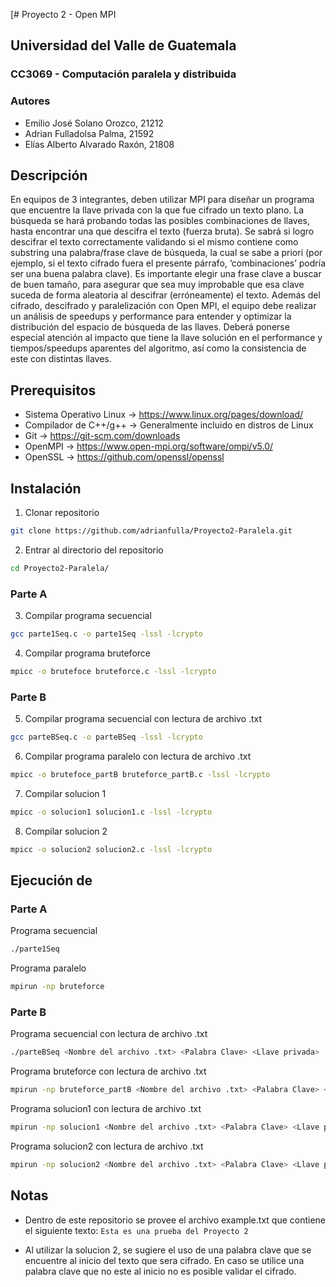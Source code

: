 [# Proyecto 2 - Open MPI
## Universidad del Valle de Guatemala
### CC3069 - Computación paralela y distribuida
### Autores
- Emilio José Solano Orozco, 21212
- Adrian Fulladolsa Palma, 21592
- Elías Alberto Alvarado Raxón, 21808


## Descripción

En equipos de 3 integrantes, deben utilizar MPI para diseñar un programa que encuentre la
llave privada con la que fue cifrado un texto plano. La búsqueda se hará probando todas las posibles
combinaciones de llaves, hasta encontrar una que descifra el texto (fuerza bruta). Se sabrá si logro
descifrar el texto correctamente validando si el mismo contiene como substring una palabra/frase clave
de búsqueda, la cual se sabe a priori (por ejemplo, si el texto cifrado fuera el presente párrafo,
‘combinaciones’ podría ser una buena palabra clave).
Es importante elegir una frase clave a buscar de buen tamaño, para asegurar que sea muy improbable
que esa clave suceda de forma aleatoria al descifrar (erróneamente) el texto.
Además del cifrado, descifrado y paralelización con Open MPI, el equipo debe realizar un análisis de
speedups y performance para entender y optimizar la distribución del espacio de búsqueda de las llaves.
Deberá ponerse especial atención al impacto que tiene la llave solución en el performance y
tiempos/speedups aparentes del algoritmo, así como la consistencia de este con distintas llaves.


## Prerequisitos
- Sistema Operativo Linux -> https://www.linux.org/pages/download/
- Compilador de C++/g++ -> Generalmente incluido en distros de Linux
- Git -> https://git-scm.com/downloads
- OpenMPI -> https://www.open-mpi.org/software/ompi/v5.0/
- OpenSSL -> https://github.com/openssl/openssl

## Instalación

1. Clonar repositorio 
```bash
git clone https://github.com/adrianfulla/Proyecto2-Paralela.git
```

2. Entrar al directorio del repositorio
```bash
cd Proyecto2-Paralela/
```

### Parte A

3. Compilar programa secuencial
```bash
gcc parte1Seq.c -o parte1Seq -lssl -lcrypto
```

4. Compilar programa bruteforce
```bash
mpicc -o brutefoce bruteforce.c -lssl -lcrypto
```

### Parte B

5. Compilar programa secuencial con lectura de archivo .txt
```bash
gcc parteBSeq.c -o parteBSeq -lssl -lcrypto
```

6. Compilar programa paralelo con lectura de archivo .txt
```bash
mpicc -o brutefoce_partB bruteforce_partB.c -lssl -lcrypto
```

7. Compilar solucion 1
```bash
mpicc -o solucion1 solucion1.c -lssl -lcrypto
```

8. Compilar solucion 2
```bash
mpicc -o solucion2 solucion2.c -lssl -lcrypto
```

## Ejecución de 

### Parte A
Programa secuencial
 ```bash
./parte1Seq
```


Programa paralelo
 ```bash
mpirun -np bruteforce
```

### Parte B
Programa secuencial con lectura de archivo .txt
 ```bash
./parteBSeq <Nombre del archivo .txt> <Palabra Clave> <Llave privada>
```


Programa bruteforce con lectura de archivo .txt
 ```bash
mpirun -np bruteforce_partB <Nombre del archivo .txt> <Palabra Clave> <Llave privada>
```

Programa solucion1 con lectura de archivo .txt
 ```bash
mpirun -np solucion1 <Nombre del archivo .txt> <Palabra Clave> <Llave privada>
```

Programa solucion2 con lectura de archivo .txt
 ```bash
mpirun -np solucion2 <Nombre del archivo .txt> <Palabra Clave> <Llave privada>
```





## Notas

- Dentro de este repositorio se provee el archivo example.txt que contiene el siguiente texto:
`Esta es una prueba del Proyecto 2`

- Al utilizar la solucion 2, se sugiere el uso de una palabra clave que se encuentre al inicio del texto que sera cifrado. En caso se utilice una palabra clave que no este al inicio no es posible validar el cifrado.